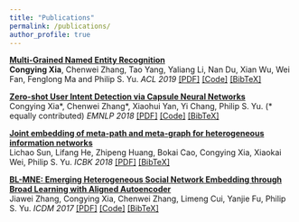 ```yaml
---
title: "Publications"
permalink: /publications/
author_profile: true
---
```


<b>[Multi-Grained Named Entity Recognition](/publications/acl19)</b> <br>
<b>Congying Xia</b>, Chenwei Zhang, Tao Yang, Yaliang Li, Nan Du, Xian Wu, Wei Fan, Fenglong Ma and Philip S. Yu. <i>ACL 2019</i>
[[PDF]](https://arxiv.org/pdf/1809.00385.pdf) [[Code]](https://github.com/congyingxia/Multi-Grained-NER) [[BibTeX]](/publications/acl19)

<b>[Zero-shot User Intent Detection via Capsule Neural Networks](/publications/emnlp18)</b> <br>
Congying Xia*, Chenwei Zhang*, Xiaohui Yan, Yi Chang, Philip S. Yu. (* equally contributed) <i>EMNLP 2018</i>
[[PDF]](https://arxiv.org/pdf/1809.00385.pdf) [[Code]](https://github.com/congyingxia/ZeroShotCapsule) [[BibTeX]](/publications/emnlp18)

<b>[Joint embedding of meta-path and meta-graph for heterogeneous information networks](/publications/emnlp18)</b> <br>
Lichao Sun, Lifang He, Zhipeng Huang, Bokai Cao, Congying Xia, Xiaokai Wei, Philip S. Yu. <i>ICBK 2018</i>
[[PDF]](https://arxiv.org/pdf/1809.04110.pdf) [[BibTeX]](/publications/icbk18)

<b>[BL-MNE: Emerging Heterogeneous Social Network Embedding through Broad Learning with Aligned Autoencoder](/publications/emnlp18)</b> <br>
Jiawei Zhang, Congying Xia, Chenwei Zhang, Limeng Cui, Yanjie Fu, Philip S. Yu. <i>ICDM 2017</i>
[[PDF]](https://arxiv.org/pdf/1711.09409.pdf) [[Code]]() [[BibTeX]](/publications/icdm17)
